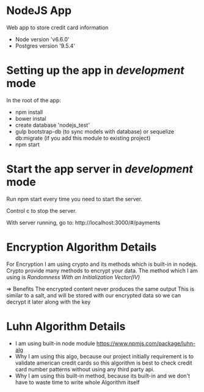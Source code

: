 # NodeJS App
Web app to store credit card information

* Node version 'v6.6.0'
* Postgres version '9.5.4'

# Setting up the app in *development* mode

In the root of the app:
* npm install
* bower instal
* create database 'nodejs_test'
* gulp bootstrap-db (to sync models with database) or sequelize db:migrate (if you add this module to existing project)
* npm start

# Start the app server in *development* mode

Run npm start every time you need to start the server.

Control c to stop the server.

With server running, go to:
http://localhost:3000/#/payments

# Encryption Algorithm Details

For Encryption I am using crypto and its methods which is built-in in nodejs.
Crypto provide many methods to encrypt your data.
The method which I am using is *Randomness With an Initialization Vector(IV)*

=> Benefits
 The encrypted content never produces the same output
 This is similar to a salt, and will be stored with our encrypted data so we can decrypt it later along with the key

# Luhn Algorithm Details

 * I am using built-in node module https://www.npmjs.com/package/luhn-alg
 * Why I am using this algo, because our project initially requirement is to validate american credit cards so this algorithm is best to check credit card number patterns without using any third party api.
 * Why I am using this built-in method, because its built-in and we don't have to waste time to write whole Algorithm itself
